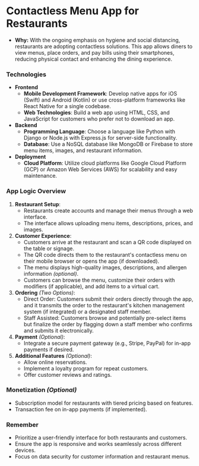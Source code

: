 # Contactless Menu App for Restaurants
- **Why:** With the ongoing emphasis on hygiene and social distancing, restaurants are adopting contactless solutions. This app allows diners to view menus, place orders, and pay bills using their smartphones, reducing physical contact and enhancing the dining experience.

### Technologies
- **Frontend**
  - **Mobile Development Framework**: Develop native apps for iOS (Swift) and Android (Kotlin) or use cross-platform frameworks like React Native for a single codebase.
  - **Web Technologies**: Build a web app using HTML, CSS, and JavaScript for customers who prefer not to download an app.
- **Backend**
  - **Programming Language**: Choose a language like Python with Django or Node.js with Express.js for server-side functionality.
  - **Database**: Use a NoSQL database like MongoDB or Firebase to store menu items, images, and restaurant information.
- **Deployment**
  - **Cloud Platform**: Utilize cloud platforms like Google Cloud Platform (GCP) or Amazon Web Services (AWS) for scalability and easy maintenance.

### App Logic Overview
1. **Restaurant Setup**:
   - Restaurants create accounts and manage their menus through a web interface.
   - The interface allows uploading menu items, descriptions, prices, and images.
2. **Customer Experience**:
   - Customers arrive at the restaurant and scan a QR code displayed on the table or signage.
   - The QR code directs them to the restaurant's contactless menu on their mobile browser or opens the app (if downloaded).
   - The menu displays high-quality images, descriptions, and allergen information _(optional)_.
   - Customers can browse the menu, customize their orders with modifiers (if applicable), and add items to a virtual cart.
3. **Ordering** _(Two Options)_:
   - Direct Order: Customers submit their orders directly through the app, and it transmits the order to the restaurant's kitchen management system (if integrated) or a designated staff member.
   - Staff Assisted: Customers browse and potentially pre-select items but finalize the order by flagging down a staff member who confirms and submits it electronically.
4. **Payment** _(Optional)_:
   - Integrate a secure payment gateway (e.g., Stripe, PayPal) for in-app payments if desired.
5. **Additional Features** _(Optional)_:
   - Allow online reservations.
   - Implement a loyalty program for repeat customers.
   - Offer customer reviews and ratings.

### Monetization _(Optional)_
- Subscription model for restaurants with tiered pricing based on features.
- Transaction fee on in-app payments (if implemented).

### Remember
- Prioritize a user-friendly interface for both restaurants and customers.
- Ensure the app is responsive and works seamlessly across different devices.
- Focus on data security for customer information and restaurant menus.
